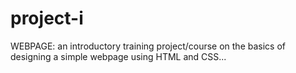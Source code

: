# project-i

WEBPAGE: an introductory training project/course on the basics of designing a simple webpage using HTML and CSS...
